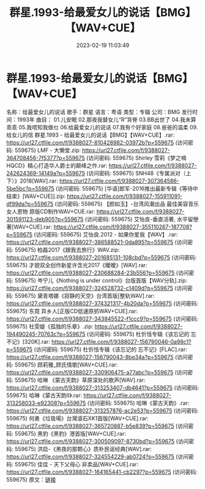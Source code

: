 ﻿---
title: 群星.1993-给最爱女儿的说话【BMG】【WAV+CUE】
date: 2023-02-19 11:03:49
categories: WAV车载音乐、镜像
tags: 华语中文
---
# 群星.1993-给最爱女儿的说话【BMG】【WAV+CUE】

名称：给最爱女儿的说话
歌手：群星
语言：粤语
类型：专辑
公司：BMG
发行时间：1993年
曲目：
01.儿安眠
02.那夜我替女儿“R”背脊
03.BB出世了
04.我未算乖乖
05.我唔知我做乜
06.给最爱女儿的说话
07.我有个好家庭
08.爸爸的温柔
09.给女儿的信
群星.1993 - 给最爱女儿的说话【BMG】【WAV+CUE】.rar: https://url27.ctfile.com/f/9388027-810428982-03972b?p=559675
(访问密码: 559675)
LMF - 大懒堂.zip: https://url27.ctfile.com/f/9388027-364708456-7f5377?p=559675
(访问密码: 559675)
Shirley 雪莉《梦之喃 HQCD》精心打造华人爵士的颠峰之作.rar: https://url27.ctfile.com/f/9388027-242624369-14149a?p=559675
(访问密码: 559675)
SNH48《专属派对（上下）》2018[WAV].rar: https://url27.ctfile.com/f/9388027-307364586-5be5bc?p=559675
(访问密码: 559675)
[华语]郎军-2016推出最新专辑《等待中结束》[WAV+CUE]].zip: https://url27.ctfile.com/f/9388027-155911091-df99da?p=559675
(访问密码: 559675)
【颜如玉】-台湾风潮出品 最佳美容音乐 女人恩物 原版CD制作WAV+CUE.rar: https://url27.ctfile.com/f/9388027-301591123-deb905?p=559675
(访问密码: 559675)
艾怡良-垂直活著, 水平留戀著[WAV+CUE].rar: https://url27.ctfile.com/f/9388027-355110267-187708?p=559675
(访问密码: 559675)
艾怡良.2012 - 如果你爱我【WAV】.rar: https://url27.ctfile.com/f/9388027-386588521-0da895?p=559675
(访问密码: 559675)
柏磊2017《跟我去旅行》WAV.zip: https://url27.ctfile.com/f/9388027-201685131-108cbd?p=559675
(访问密码: 559675)
才貌双全创作新星许含光2017《暧暧》[WAV].rar: https://url27.ctfile.com/f/9388027-230688284-23b556?p=559675
(访问密码: 559675)
岑宁儿《Nothing is under control》台版首版【WAV分轨].zip: https://url27.ctfile.com/f/9388027-324528732-c1409d?p=559675
(访问密码: 559675)
黛青塔娜《寂静的天空》台湾首版[整轨WAV].rar: https://url27.ctfile.com/f/9388027-374321317-4b20da?p=559675
(访问密码: 559675)
东霓 异乡人[正版CD低速原抓WAV+CUE].rar: https://url27.ctfile.com/f/9388027-343845522-f1ccc9?p=559675
(访问密码: 559675)
杜雯媞《孤独的乐章》.zip: https://url27.ctfile.com/f/9388027-194490245-70763c?p=559675
(访问密码: 559675)
杜忻恬专辑《该忘记的 忘不记》[320K].rar: https://url27.ctfile.com/f/9388027-156790046-0a98c1?p=559675
(访问密码: 559675)
杜忻恬专辑《该忘记的 忘不记》[FLAC].rar: https://url27.ctfile.com/f/9388027-156790043-8be34a?p=559675
(访问密码: 559675)
顾莉雅_顾氏情歌[WAV+CUE].rar: https://url27.ctfile.com/f/9388027-330906475-a77abc?p=559675
(访问密码: 559675)
哈琳 《蒙古天韵》草原深处的歌声[WAV].rar: https://url27.ctfile.com/f/9388027-313253407-db4641?p=559675
(访问密码: 559675)
哈琳《蒙古天韵II》.rar: https://url27.ctfile.com/f/9388027-313258033-e92308?p=559675
(访问密码: 559675)
哈琳《蒙古天韵》.rar: https://url27.ctfile.com/f/9388027-313257876-ac2e53?p=559675
(访问密码: 559675)
何勇《垃圾場》台灣滾石XK1首版[WAV+CUE].rar: https://url27.ctfile.com/f/9388027-365720887-b5e839?p=559675
(访问密码: 559675)
黑豹《黑豹》港首版[WAV+CUE].rar: https://url27.ctfile.com/f/9388027-300509097-8730bd?p=559675
(访问密码: 559675)
洪启-《黑夜的那颗心》质朴民谣经典[WAV].rar: https://url27.ctfile.com/f/9388027-324554229-ab0724?p=559675
(访问密码: 559675)
佳佳 - 天下父母心 非卖品[WAV+CUE].rar: https://url27.ctfile.com/f/9388027-164165441-cb2297?p=559675
(访问密码: 559675)
原文：[链接](https://blog.sina.com.cn/s/blog_1647c7e76010310u0.html)